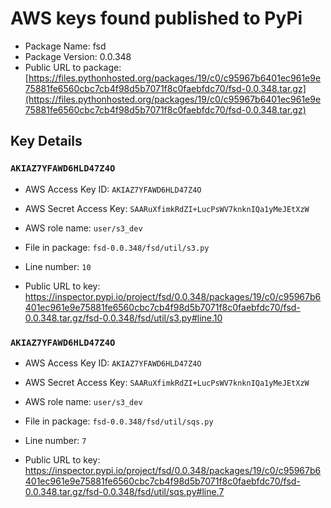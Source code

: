 # AWS keys found published to PyPi

* Package Name: fsd
* Package Version: 0.0.348
* Public URL to package: [https://files.pythonhosted.org/packages/19/c0/c95967b6401ec961e9e75881fe6560cbc7cb4f98d5b7071f8c0faebfdc70/fsd-0.0.348.tar.gz](https://files.pythonhosted.org/packages/19/c0/c95967b6401ec961e9e75881fe6560cbc7cb4f98d5b7071f8c0faebfdc70/fsd-0.0.348.tar.gz)

## Key Details

### `AKIAZ7YFAWD6HLD47Z4O`

* AWS Access Key ID: `AKIAZ7YFAWD6HLD47Z4O`
* AWS Secret Access Key: `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` 
* AWS role name: `user/s3_dev`
* File in package: `fsd-0.0.348/fsd/util/s3.py`
* Line number: `10`

* Public URL to key: https://inspector.pypi.io/project/fsd/0.0.348/packages/19/c0/c95967b6401ec961e9e75881fe6560cbc7cb4f98d5b7071f8c0faebfdc70/fsd-0.0.348.tar.gz/fsd-0.0.348/fsd/util/s3.py#line.10



### `AKIAZ7YFAWD6HLD47Z4O`

* AWS Access Key ID: `AKIAZ7YFAWD6HLD47Z4O`
* AWS Secret Access Key: `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` 
* AWS role name: `user/s3_dev`
* File in package: `fsd-0.0.348/fsd/util/sqs.py`
* Line number: `7`

* Public URL to key: https://inspector.pypi.io/project/fsd/0.0.348/packages/19/c0/c95967b6401ec961e9e75881fe6560cbc7cb4f98d5b7071f8c0faebfdc70/fsd-0.0.348.tar.gz/fsd-0.0.348/fsd/util/sqs.py#line.7


